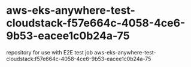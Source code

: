 # aws-eks-anywhere-test-cloudstack-f57e664c-4058-4ce6-9b53-eacee1c0b24a-75
repository for use with E2E test job aws-eks-anywhere-test-cloudstack:f57e664c-4058-4ce6-9b53-eacee1c0b24a-75
